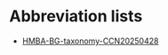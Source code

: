# Abbreviation lists

* [HMBA-BG-taxonomy-CCN20250428](HMBA-BG-taxonomy-CCN20250428/abbreviation_list.html)